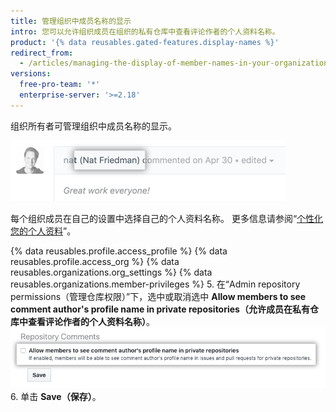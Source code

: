 ```yaml
---
title: 管理组织中成员名称的显示
intro: 您可以允许组织成员在组织的私有仓库中查看评论作者的个人资料名称。
product: '{% data reusables.gated-features.display-names %}'
redirect_from:
  - /articles/managing-the-display-of-member-names-in-your-organization
versions:
  free-pro-team: '*'
  enterprise-server: '>=2.18'
---
```


组织所有者可管理组织中成员名称的显示。

![评论中显示的评论者个人资料名称](/assets/images/help/issues/commenter-full-name.png)

每个组织成员在自己的设置中选择自己的个人资料名称。 更多信息请参阅“[个性化您的个人资料](/github/setting-up-and-managing-your-github-profile/personalizing-your-profile#changing-your-profile-name)”。

{% data reusables.profile.access_profile %}
{% data reusables.profile.access_org %}
{% data reusables.organizations.org_settings %}
{% data reusables.organizations.member-privileges %}
5. 在“Admin repository permissions（管理仓库权限）”下，选中或取消选中 **Allow members to see comment author's profile name in private repositories（允许成员在私有仓库中查看评论作者的个人资料名称）**。 ![允许成员在私有仓库中查看评论作者的全名复选框](/assets/images/help/organizations/allow-members-to-view-full-names.png)
6. 单击 **Save（保存）**。
